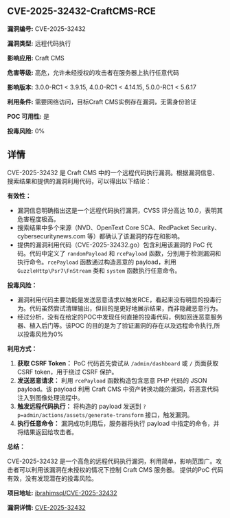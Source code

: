 ## CVE-2025-32432-CraftCMS-RCE

**漏洞编号:** CVE-2025-32432

**漏洞类型:** 远程代码执行

**影响应用:** Craft CMS

**危害等级:** 高危，允许未经授权的攻击者在服务器上执行任意代码

**影响版本:** 3.0.0-RC1 < 3.9.15, 4.0.0-RC1 < 4.14.15, 5.0.0-RC1 < 5.6.17

**利用条件:** 需要网络访问，目标Craft CMS实例存在漏洞，无需身份验证

**POC 可用性:** 是

**投毒风险:** 0%

## 详情

CVE-2025-32432 是 Craft CMS 中的一个远程代码执行漏洞。根据漏洞信息、搜索结果和提供的漏洞利用代码，可以得出以下结论：

**有效性：**

*   漏洞信息明确指出这是一个远程代码执行漏洞，CVSS 评分高达 10.0，表明其危害程度极高。
*   搜索结果中多个来源（NVD、OpenText Core SCA、RedPacket Security、cybersecuritynews.com 等）都确认了该漏洞的存在和影响。
*   提供的漏洞利用代码（CVE-2025-32432.go）包含利用该漏洞的 PoC 代码。代码中定义了 `randomPayload` 和 `rcePayload` 函数，分别用于检测漏洞和执行命令。`rcePayload` 函数通过构造恶意的 payload，利用 `GuzzleHttp\Psr7\FnStream` 类和 `system` 函数执行任意命令。

**投毒风险：**

*   漏洞利用代码主要功能是发送恶意请求以触发RCE，看起来没有明显的投毒行为。代码虽然尝试清理输出，但目的是更好地展示结果，而非隐藏恶意行为。
*   经过分析，没有在给定的POC中发现任何直接的投毒代码，例如回连恶意服务器、植入后门等。该POC 的目的是为了验证漏洞的存在以及远程命令执行,所以投毒风险为0%

**利用方式：**

1.  **获取 CSRF Token：** PoC 代码首先尝试从 `/admin/dashboard` 或 `/` 页面获取 CSRF token，用于绕过 CSRF 保护。
2.  **发送恶意请求：** 利用 `rcePayload` 函数构造包含恶意 PHP 代码的 JSON payload。该 payload 利用 Craft CMS 中资产转换功能的漏洞，将恶意代码注入到图像处理流程中。
3.  **触发远程代码执行：** 将构造的 payload 发送到 `?p=admin/actions/assets/generate-transform` 接口，触发漏洞。
4.  **执行任意命令：** 漏洞成功利用后，服务器将执行 payload 中指定的命令，并将结果返回给攻击者。

**总结：**

CVE-2025-32432 是一个高危的远程代码执行漏洞，利用简单，影响范围广。攻击者可以利用该漏洞在未授权的情况下控制 Craft CMS 服务器。 提供的PoC 代码有效，没有发现潜在的投毒风险。

**项目地址:** [ibrahimsql/CVE-2025-32432](https://github.com/ibrahimsql/CVE-2025-32432)

**漏洞详情:** [CVE-2025-32432](https://nvd.nist.gov/vuln/detail/CVE-2025-32432)